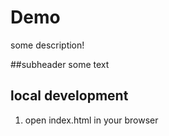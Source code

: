 # Demo
some description!

##subheader
some text

## local development
1. open index.html in your browser